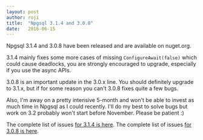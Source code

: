 ```yaml
---
layout: post
author: roji
title:  "Npgsql 3.1.4 and 3.0.8"
date:   2016-06-15
---
```

Npgsql 3.1.4 and 3.0.8 have been released and are available on nuget.org.

3.1.4 mainly fixes some more cases of missing `ConfigureAwait(false)` which could cause deadlocks,
you are strongly encouraged to upgrade, especially if you use the async APIs.

3.0.8 is an important update in the 3.0.x line. You should definitely upgrade to 3.1.x, but if for
some reason you can't 3.0.8 fixes quite a few bugs.

Also, I'm away on a pretty intensive 5-month and won't be able to invest as much time in Npgsql as
I could recently. I'll do my best to solve bugs but work on 3.2 probably won't start before November.
Please be patient :)

The complete list of issues [for 3.1.4 is here](https://github.com/npgsql/npgsql/issues?q=milestone%3A3.1.4).
The complete list of issues [for 3.0.8 is here](https://github.com/npgsql/npgsql/issues?q=milestone%3A3.0.8).

